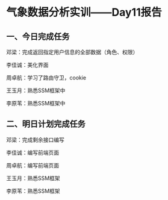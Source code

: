 # 气象数据分析实训——Day11报告

## 一、今日完成任务

邓梁：完成返回指定用户信息的全部数据（角色、权限）

李佳诚：美化界面

周卓航：学习了路由守卫，cookie

王玉月：熟悉SSM框架中

李原苇：熟悉SSM框架中

## 二、明日计划完成任务

邓梁：完成剩余接口编写

李佳诚：编写前端页面

周卓航：编写前端页面

王玉月：熟悉SSM框架

李原苇：熟悉SSM框架


